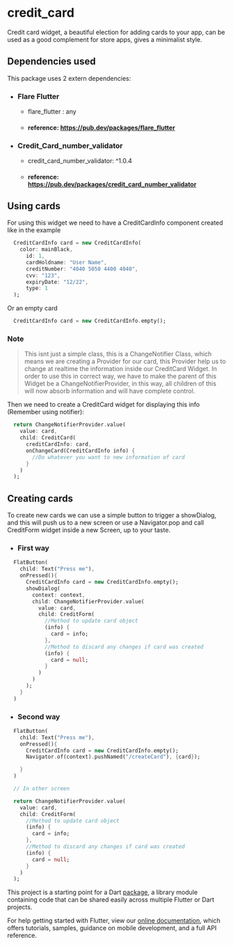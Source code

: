 # credit_card

Credit card widget, a beautiful election for adding cards to your app, can be used as a good complement
for store apps, gives a minimalist style.

## Dependencies used

This package uses 2 extern dependencies: 

- ### Flare Flutter
  -   flare_flutter : any
  -   #### reference: https://pub.dev/packages/flare_flutter
- ### Credit_Card_number_validator
  -   credit_card_number_validator: ^1.0.4
  -   #### reference: https://pub.dev/packages/credit_card_number_validator

## Using cards

For using this widget we need to have a CreditCardInfo component created like in the example 

```dart
  CreditCardInfo card = new CreditCardInfo(
    color: mainBlack,
      id: 1,
      cardHoldname: "User Name",
      creditNumber: "4040 5050 4400 4040",
      cvv: "123",
      expiryDate: "12/22",
      type: 1
  );
```

Or an empty card

```dart
  CreditCardInfo card = new CreditCardInfo.empty();
```

### Note
> This isnt just a simple class, this is a ChangeNotifier Class, which means we are creating a Provider for our card, this Provider help us to change at realtime the information inside our CreditCard Widget. In order to use this in correct way, we have to make the parent of this Widget be a ChangeNotifierProvider, in this way, all children of this will now absorb information and will have complete control. 

Then we need to create a CreditCard widget for displaying this info (Remember using notifier): 

```dart
  return ChangeNotifierProvider.value(
    value: card,
    child: CreditCard(
      creditCardInfo: card,
      onChangeCard(CreditCardInfo info) {
        //Do whatever you want to new information of card
      }
    )
  );
```

## Creating cards

To create new cards we can use a simple button to trigger a showDialog, and this will push us to a new screen or use a Navigator.pop and call CreditForm widget inside a new Screen, up to your taste.

- ### First way
```dart
  FlatButton(
    child: Text("Press me"),
    onPressed(){
      CreditCardInfo card = new CreditCardInfo.empty();
      showDialog(
        context: context,
        child: ChangeNotifierProvider.value(
          value: card,
          child: CreditForm(
            //Method to update card object
            (info) {
              card = info;
            },
            //Method to discard any changes if card was created
            (info) {
              card = null;
            }
          )
        )
      );
    }
  )
```
- ### Second way
```dart
  FlatButton(
    child: Text("Press me"),
    onPressed(){
      CreditCardInfo card = new CreditCardInfo.empty();
      Navigator.of(context).pushNamed("/createCard"), {card});

    }
  )

  // In other screen

  return ChangeNotifierProvider.value(
    value: card,
    child: CreditForm(
      //Method to update card object
      (info) {
        card = info;
      },
      //Method to discard any changes if card was created
      (info) {
        card = null;
      }
    )
  );
```

This project is a starting point for a Dart
[package](https://flutter.dev/developing-packages/),
a library module containing code that can be shared easily across
multiple Flutter or Dart projects.

For help getting started with Flutter, view our 
[online documentation](https://flutter.dev/docs), which offers tutorials, 
samples, guidance on mobile development, and a full API reference.

